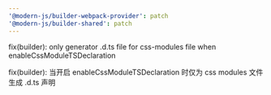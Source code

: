 ```yaml
---
'@modern-js/builder-webpack-provider': patch
'@modern-js/builder-shared': patch
---
```


fix(builder): only generator .d.ts file for css-modules file when enableCssModuleTSDeclaration

fix(builder): 当开启 enableCssModuleTSDeclaration 时仅为 css modules 文件生成 .d.ts 声明

